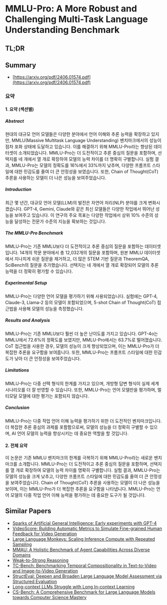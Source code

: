 # MMLU-Pro: A More Robust and Challenging Multi-Task Language Understanding Benchmark
## TL;DR
## Summary
- [https://arxiv.org/pdf/2406.01574.pdf](https://arxiv.org/pdf/2406.01574.pdf)

### 요약

#### 1. 요약 (섹션별)
##### Abstract
현대의 대규모 언어 모델들은 다양한 분야에서 언어 이해와 추론 능력을 확장하고 있지만, MMLU(Massive Multitask Language Understanding) 벤치마크에서의 성능이 점차 포화 상태에 도달하고 있습니다. 이를 해결하기 위해 MMLU-Pro라는 향상된 데이터셋이 소개되었습니다. MMLU-Pro는 더 도전적이고 추론 중심의 질문을 포함하며, 선택지를 네 개에서 열 개로 확장하여 모델의 능력 차이를 더 명확히 구별합니다. 실험 결과, MMLU-Pro는 모델의 정확도를 16%에서 33%까지 낮추며, 다양한 프롬프트 스타일에 대한 민감도를 줄여 더 큰 안정성을 보였습니다. 또한, Chain of Thought(CoT) 추론을 사용하는 모델이 더 나은 성능을 보여주었습니다.

##### Introduction
최근 몇 년간, 대규모 언어 모델(LLM)의 발전은 자연어 처리(NLP) 분야를 크게 변화시켰습니다. GPT-4, Gemini, Claude와 같은 최신 모델들은 다양한 작업에서 뛰어난 성능을 보여주고 있습니다. 이 연구의 주요 목표는 다양한 작업에서 상위 10% 수준의 성능을 달성하는 전문가 수준의 지능을 확보하는 것입니다.

##### The MMLU-Pro Benchmark
MMLU-Pro는 기존 MMLU보다 더 도전적이고 추론 중심의 질문을 포함하는 데이터셋입니다. 14개의 학문 분야에서 총 12,032개의 질문을 포함하며, 원본 MMLU 데이터셋에서 지나치게 쉬운 질문을 제거하고, 더 많은 STEM 기반 질문과 TheoremQA, SciBench의 질문을 추가했습니다. 선택지는 네 개에서 열 개로 확장되어 모델의 추론 능력을 더 정확히 평가할 수 있습니다.

##### Experimental Setup
MMLU-Pro는 다양한 언어 모델을 평가하기 위해 사용되었습니다. 실험에는 GPT-4, Claude-3, Llama-2 등의 모델이 포함되었으며, 5-shot Chain of Thought(CoT) 접근법을 사용해 모델의 성능을 측정했습니다.

##### Results and Analysis
MMLU-Pro는 기존 MMLU보다 훨씬 더 높은 난이도를 가지고 있습니다. GPT-4o는 MMLU에서 72.6%의 정확도를 보였지만, MMLU-Pro에서는 63.7%로 떨어졌습니다. CoT 접근법을 사용한 경우, 모델의 성능이 크게 향상되었으며, 이는 MMLU-Pro가 더 복잡한 추론을 요구함을 보여줍니다. 또한, MMLU-Pro는 프롬프트 스타일에 대한 민감도가 낮아 더 큰 안정성을 보여주었습니다.

##### Limitations
MMLU-Pro는 다중 선택 형식의 한계를 가지고 있으며, 개방형 답변 형식이 실제 세계 시나리오를 더 잘 반영할 수 있습니다. 또한, MMLU-Pro는 언어 모델만을 평가하며, 멀티모달 모델에 대한 평가는 포함되지 않습니다.

##### Conclusion
MMLU-Pro는 다중 작업 언어 이해 능력을 평가하기 위한 더 도전적인 벤치마크입니다. 더 복잡한 추론 중심의 과제를 포함함으로써, 모델의 성능을 더 정확히 구별할 수 있으며, AI 언어 모델의 능력을 향상시키는 데 중요한 역할을 할 것입니다.

#### 2. 전체 요약
이 논문은 기존 MMLU 벤치마크의 한계를 극복하기 위해 MMLU-Pro라는 새로운 벤치마크를 소개합니다. MMLU-Pro는 더 도전적이고 추론 중심의 질문을 포함하며, 선택지를 열 개로 확장하여 모델의 능력 차이를 명확히 구별합니다. 실험 결과, MMLU-Pro는 모델의 성능을 크게 낮추고, 다양한 프롬프트 스타일에 대한 민감도를 줄여 더 큰 안정성을 보여주었습니다. Chain of Thought(CoT) 추론을 사용하는 모델이 더 나은 성능을 보이며, 이는 MMLU-Pro가 더 복잡한 추론을 요구함을 나타냅니다. MMLU-Pro는 언어 모델의 다중 작업 언어 이해 능력을 평가하는 데 중요한 도구가 될 것입니다.

## Similar Papers
- [Sparks of Artificial General Intelligence: Early experiments with GPT-4](2303.12712.md)
- [VideoScore: Building Automatic Metrics to Simulate Fine-grained Human Feedback for Video Generation](2406.15252.md)
- [Large Language Monkeys: Scaling Inference Compute with Repeated Sampling](2407.21787.md)
- [MMAU: A Holistic Benchmark of Agent Capabilities Across Diverse Domains](2407.18961.md)
- [Weak-to-Strong Reasoning](2407.13647.md)
- [TC-Bench: Benchmarking Temporal Compositionality in Text-to-Video and Image-to-Video Generation](2406.08656.md)
- [StructEval: Deepen and Broaden Large Language Model Assessment via Structured Evaluation](2408.03281.md)
- [Long-context LLMs Struggle with Long In-context Learning](2404.02060.md)
- [CS-Bench: A Comprehensive Benchmark for Large Language Models towards Computer Science Mastery](2406.08587.md)
